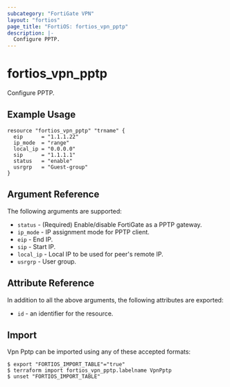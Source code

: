```yaml
---
subcategory: "FortiGate VPN"
layout: "fortios"
page_title: "FortiOS: fortios_vpn_pptp"
description: |-
  Configure PPTP.
---
```


# fortios_vpn_pptp
Configure PPTP.

## Example Usage

```hcl
resource "fortios_vpn_pptp" "trname" {
  eip      = "1.1.1.22"
  ip_mode  = "range"
  local_ip = "0.0.0.0"
  sip      = "1.1.1.1"
  status   = "enable"
  usrgrp   = "Guest-group"
}
```

## Argument Reference


The following arguments are supported:

* `status` - (Required) Enable/disable FortiGate as a PPTP gateway.
* `ip_mode` - IP assignment mode for PPTP client.
* `eip` - End IP.
* `sip` - Start IP.
* `local_ip` - Local IP to be used for peer's remote IP.
* `usrgrp` - User group.


## Attribute Reference

In addition to all the above arguments, the following attributes are exported:
* `id` - an identifier for the resource.

## Import

Vpn Pptp can be imported using any of these accepted formats:
```
$ export "FORTIOS_IMPORT_TABLE"="true"
$ terraform import fortios_vpn_pptp.labelname VpnPptp
$ unset "FORTIOS_IMPORT_TABLE"
```
